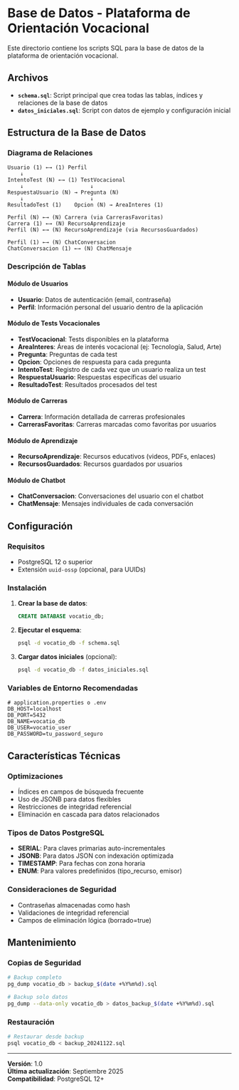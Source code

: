 # Base de Datos - Plataforma de Orientación Vocacional

Este directorio contiene los scripts SQL para la base de datos de la plataforma de orientación vocacional.

## Archivos

- **`schema.sql`**: Script principal que crea todas las tablas, índices y relaciones de la base de datos
- **`datos_iniciales.sql`**: Script con datos de ejemplo y configuración inicial

## Estructura de la Base de Datos

### Diagrama de Relaciones

```
Usuario (1) ←→ (1) Perfil
    ↓
IntentoTest (N) ←→ (1) TestVocacional
    ↓                     ↓
RespuestaUsuario (N) → Pregunta (N)
    ↓                     ↓
ResultadoTest (1)    Opcion (N) → AreaInteres (1)

Perfil (N) ←→ (N) Carrera (via CarrerasFavoritas)
Carrera (1) ←→ (N) RecursoAprendizaje
Perfil (N) ←→ (N) RecursoAprendizaje (via RecursosGuardados)

Perfil (1) ←→ (N) ChatConversacion
ChatConversacion (1) ←→ (N) ChatMensaje
```

### Descripción de Tablas

#### Módulo de Usuarios
- **Usuario**: Datos de autenticación (email, contraseña)
- **Perfil**: Información personal del usuario dentro de la aplicación

#### Módulo de Tests Vocacionales
- **TestVocacional**: Tests disponibles en la plataforma
- **AreaInteres**: Áreas de interés vocacional (ej: Tecnología, Salud, Arte)
- **Pregunta**: Preguntas de cada test
- **Opcion**: Opciones de respuesta para cada pregunta
- **IntentoTest**: Registro de cada vez que un usuario realiza un test
- **RespuestaUsuario**: Respuestas específicas del usuario
- **ResultadoTest**: Resultados procesados del test

#### Módulo de Carreras
- **Carrera**: Información detallada de carreras profesionales
- **CarrerasFavoritas**: Carreras marcadas como favoritas por usuarios

#### Módulo de Aprendizaje
- **RecursoAprendizaje**: Recursos educativos (videos, PDFs, enlaces)
- **RecursosGuardados**: Recursos guardados por usuarios

#### Módulo de Chatbot
- **ChatConversacion**: Conversaciones del usuario con el chatbot
- **ChatMensaje**: Mensajes individuales de cada conversación

## Configuración

### Requisitos
- PostgreSQL 12 o superior
- Extensión `uuid-ossp` (opcional, para UUIDs)

### Instalación

1. **Crear la base de datos**:
   ```sql
   CREATE DATABASE vocatio_db;
   ```

2. **Ejecutar el esquema**:
   ```bash
   psql -d vocatio_db -f schema.sql
   ```

3. **Cargar datos iniciales** (opcional):
   ```bash
   psql -d vocatio_db -f datos_iniciales.sql
   ```

### Variables de Entorno Recomendadas

```properties
# application.properties o .env
DB_HOST=localhost
DB_PORT=5432
DB_NAME=vocatio_db
DB_USER=vocatio_user
DB_PASSWORD=tu_password_seguro
```

## Características Técnicas

### Optimizaciones
- Índices en campos de búsqueda frecuente
- Uso de JSONB para datos flexibles
- Restricciones de integridad referencial
- Eliminación en cascada para datos relacionados

### Tipos de Datos PostgreSQL
- **SERIAL**: Para claves primarias auto-incrementales
- **JSONB**: Para datos JSON con indexación optimizada
- **TIMESTAMP**: Para fechas con zona horaria
- **ENUM**: Para valores predefinidos (tipo_recurso, emisor)

### Consideraciones de Seguridad
- Contraseñas almacenadas como hash
- Validaciones de integridad referencial
- Campos de eliminación lógica (borrado=true)

## Mantenimiento

### Copias de Seguridad
```bash
# Backup completo
pg_dump vocatio_db > backup_$(date +%Y%m%d).sql

# Backup solo datos
pg_dump --data-only vocatio_db > datos_backup_$(date +%Y%m%d).sql
```

### Restauración
```bash
# Restaurar desde backup
psql vocatio_db < backup_20241122.sql
```

---

**Versión**: 1.0  
**Última actualización**: Septiembre 2025  
**Compatibilidad**: PostgreSQL 12+